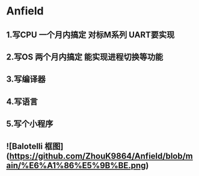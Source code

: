 # Anfield
## 1.写CPU 一个月内搞定 对标M系列 UART要实现
## 2.写OS  两个月内搞定 能实现进程切换等功能
## 3.写编译器
## 4.写语言
## 5.写个小程序
## ![Balotelli 框图] (https://github.com/ZhouK9864/Anfield/blob/main/%E6%A1%86%E5%9B%BE.png)
